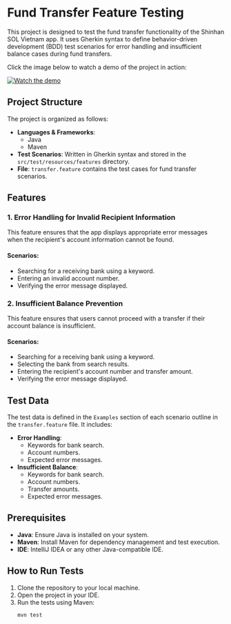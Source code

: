 # Fund Transfer Feature Testing

This project is designed to test the fund transfer functionality of the Shinhan SOL Vietnam app. It uses Gherkin syntax to define behavior-driven development (BDD) test scenarios for error handling and insufficient balance cases during fund transfers.

Click the image below to watch a demo of the project in action:

[![Watch the demo](assets/demo.gif)](https://www.youtube.com/watch?v=UoQZukVsrRk)

## Project Structure

The project is organized as follows:

- **Languages & Frameworks**:
    - Java
    - Maven
- **Test Scenarios**: Written in Gherkin syntax and stored in the `src/test/resources/features` directory.
- **File**: `transfer.feature` contains the test cases for fund transfer scenarios.

## Features

### 1. Error Handling for Invalid Recipient Information
This feature ensures that the app displays appropriate error messages when the recipient's account information cannot be found.

#### Scenarios:
- Searching for a receiving bank using a keyword.
- Entering an invalid account number.
- Verifying the error message displayed.

### 2. Insufficient Balance Prevention
This feature ensures that users cannot proceed with a transfer if their account balance is insufficient.

#### Scenarios:
- Searching for a receiving bank using a keyword.
- Selecting the bank from search results.
- Entering the recipient's account number and transfer amount.
- Verifying the error message displayed.

## Test Data

The test data is defined in the `Examples` section of each scenario outline in the `transfer.feature` file. It includes:

- **Error Handling**:
    - Keywords for bank search.
    - Account numbers.
    - Expected error messages.
- **Insufficient Balance**:
    - Keywords for bank search.
    - Account numbers.
    - Transfer amounts.
    - Expected error messages.

## Prerequisites

- **Java**: Ensure Java is installed on your system.
- **Maven**: Install Maven for dependency management and test execution.
- **IDE**: IntelliJ IDEA or any other Java-compatible IDE.

## How to Run Tests

1. Clone the repository to your local machine.
2. Open the project in your IDE.
3. Run the tests using Maven:
   ```bash
   mvn test